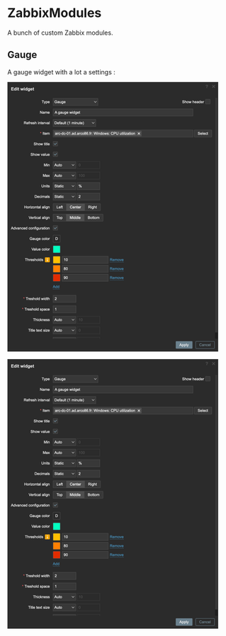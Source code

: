 # ZabbixModules

A bunch of custom Zabbix modules.

## Gauge

A gauge widget with a lot a settings :

![gauge settings](ressources/readme/settings.png)

<img alt="VS Code in action" src="ressources/readme/settings.png">
